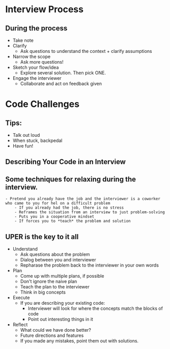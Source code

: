 # Interview Process

## During the process

- Take note
- Clarify
  - Ask questions to understand the context + clarify assumptions
- Narrow the scope
  - Ask more questions!
- Sketch your flow/idea
  - Explore several solution. Then pick ONE.
- Engage the interviewer
  - Collaborate and act on feedback given

# Code Challenges

## Tips:

- Talk out loud
- When stuck, backpedal
- Have fun!

## Describing Your Code in an Interview

## Some techniques for relaxing during the interview.

    - Pretend you already have the job and the interviewer is a coworker who came to you for hel on a difficult problem
        - If you already had the job, there is no stress
        - Reframes the situation from an interview to just problem-solving
        - Puts you in a cooperative mindset
        - If forces you to *teach* the problem and solution

## UPER is the key to it all

- Understand
  - Ask questions about the problem
  - Dialog between you and interviewer
  - Repharase the problem back to the interviewer in your own words
- Plan
  - Come up with multiple plans, if possible
  - Don't ignore the naive plan
  - Teach the plan to the interviewer
  - Think in big concepts
- Execute
  - If you are describing your existing code:
    - Interviewer will look for where the concepts match the blocks of code
    - Point out interesting things in it
- Reflect
  - What could we have done better?
  - Future directions and features
  - If you made any mistakes, point them out with solutions.
